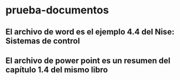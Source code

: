 # prueba-documentos

## El archivo de word es el ejemplo 4.4 del Nise: Sistemas de control
## El archivo de power point es un resumen del capítulo 1.4 del mismo libro
